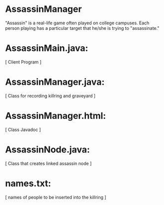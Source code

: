 # AssassinManager
"Assassin" is a real-life game often played on college campuses. Each person playing has a particular target that he/she is trying to "assassinate."

# AssassinMain.java:
[ Client Program ]

# AssassinManager.java:
[ Class for recording killring and graveyard ]

# AssassinManager.html:
[ Class Javadoc ]

# AssassinNode.java:
[ Class that creates linked assassin node ]

# names.txt:
[ names of people to be inserted into the killring  ]
